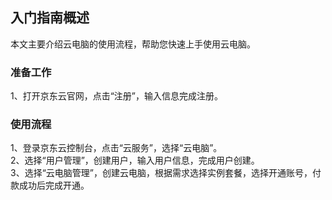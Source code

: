 ## 入门指南概述
本文主要介绍云电脑的使用流程，帮助您快速上手使用云电脑。<br>
### 准备工作<br>
1、打开京东云官网，点击“注册”，输入信息完成注册。<br>
### 使用流程<br>
1、登录京东云控制台，点击“云服务”，选择“云电脑”。<br>
2、选择“用户管理”，创建用户，输入用户信息，完成用户创建。<br>
3、选择“云电脑管理”，创建云电脑，根据需求选择实例套餐，选择开通账号，付款成功后完成开通。<br>
